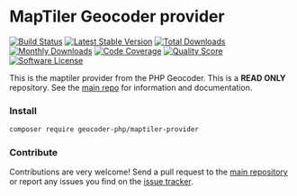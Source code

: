 # MapTiler Geocoder provider

[![Build Status](https://travis-ci.org/geocoder-php/maptiler-provider.svg?branch=master)](http://travis-ci.org/geocoder-php/maptiler-provider)
[![Latest Stable Version](https://poser.pugx.org/geocoder-php/maptiler-provider/v/stable)](https://packagist.org/packages/geocoder-php/maptiler-provider)
[![Total Downloads](https://poser.pugx.org/geocoder-php/maptiler-provider/downloads)](https://packagist.org/packages/geocoder-php/maptiler-provider)
[![Monthly Downloads](https://poser.pugx.org/geocoder-php/maptiler-provider/d/monthly.png)](https://packagist.org/packages/geocoder-php/maptiler-provider)
[![Code Coverage](https://img.shields.io/scrutinizer/coverage/g/geocoder-php/maptiler-provider.svg?style=flat-square)](https://scrutinizer-ci.com/g/geocoder-php/maptiler-provider)
[![Quality Score](https://img.shields.io/scrutinizer/g/geocoder-php/maptiler-provider.svg?style=flat-square)](https://scrutinizer-ci.com/g/geocoder-php/maptiler-provider)
[![Software License](https://img.shields.io/badge/license-MIT-brightgreen.svg?style=flat-square)](LICENSE)

This is the maptiler provider from the PHP Geocoder. This is a **READ ONLY** repository. See the
[main repo](https://github.com/geocoder-php/Geocoder) for information and documentation.

### Install

```bash
composer require geocoder-php/maptiler-provider
```

### Contribute

Contributions are very welcome! Send a pull request to the [main repository](https://github.com/geocoder-php/Geocoder) or
report any issues you find on the [issue tracker](https://github.com/geocoder-php/Geocoder/issues).
